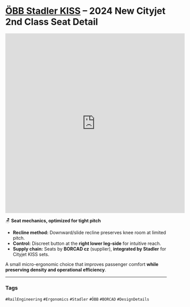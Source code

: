 # [ÖBB Stadler KISS](https://www.stadlerrail.com/en/solutions/references/kiss-oebb-cityjet) – 2024 New Cityjet 2nd Class Seat Detail

<iframe src="https://www.youtube.com/embed/JVm04ldYODM" 
        width="560" height="560" 
        style="aspect-ratio: 9/16;" 
        frameborder="0" allowfullscreen>
</iframe>

🪑 **Seat mechanics, optimized for tight pitch**

- **Recline method:** Downward/slide recline preserves knee room at limited pitch.  
- **Control:** Discreet button at the **right lower leg-side** for intuitive reach.  
- **Supply chain:** Seats by **BORCAD cz** (supplier), **integrated by Stadler** for Cityjet KISS sets.  

A small micro-ergonomic choice that improves passenger comfort **while preserving density and operational efficiency**.

---

### Tags
`#RailEngineering` `#Ergonomics` `#Stadler` `#ÖBB` `#BORCAD` `#DesignDetails`
